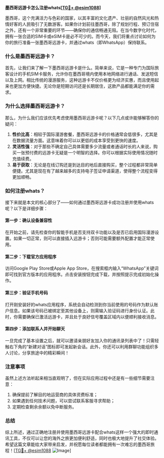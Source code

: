 **墨西哥远游卡怎么注册whats[[TG💪+ @esim1088](https://t.me/s/esim1088)]**

墨西哥，这个充满活力与色彩的国家，以其丰富的文化遗产、壮丽的自然风光和热情好客的人民吸引了无数游客。如果你计划前往墨西哥，除了规划行程、预订住宿之外，还有一个非常重要的环节——确保你的通信畅通无阻。在当今数字化时代，拥有一张合适的SIM卡或eSIM卡是必不可少的。而今天，我们将重点讨论如何为你的旅行准备一张墨西哥远游卡，并通过whats（即WhatsApp）保持联系。

### 什么是墨西哥远游卡？

首先，让我们来了解一下墨西哥远游卡是什么。简单来说，它是一种专门为国际旅客设计的手机SIM卡服务，允许你在墨西哥境内使用本地网络进行通话、发送短信以及上网。相比传统的漫游服务，这种远游卡不仅价格更为经济实惠，而且使用起来也更加方便快捷。无论你是短期访问还是长期居住，这款产品都能满足你的需求。

### 为什么选择墨西哥远游卡？

那么，为什么我们应该优先考虑使用墨西哥远游卡呢？以下几点或许能够解答你的疑问：

1. **性价比高**：相较于国际漫游套餐，墨西哥远游卡的价格通常会低很多，尤其是在数据流量方面。这意味着你可以以更低的成本享受到更快的速度。
2. **灵活性强**：对于那些不确定自己具体需要多少流量或者通话时长的人来说，购买一张预付费的远游卡无疑是一个明智的选择。你可以根据实际使用情况随时充值续费。
3. **易于获取**：无论是在线订购还是到达目的地后直接购买，整个过程都非常简单便捷。尤其是现在有了越来越多的支持电子签证申请渠道，使得整个流程变得更加顺畅。

### 如何注册whats？

接下来就是本文的核心部分了——如何通过墨西哥远游卡成功注册并使用whats呢？以下是详细步骤：

#### 第一步：确认设备兼容性
在开始之前，请先检查你的智能手机是否支持双卡功能以及是否已启用国际漫游设置。如果一切正常，则可以直接插入远游卡；否则可能需要额外配置才能正常使用。

#### 第二步：下载官方应用程序
访问Google Play Store或Apple App Store，在搜索框内输入“WhatsApp”关键词即可找到官方版本的应用程序。点击安装按钮完成下载，并按照提示完成初始化操作。

#### 第三步：验证手机号码
打开刚安装好的whats应用程序，系统会自动检测到你当前使用的号码作为默认账户信息。如果该号码已被绑定至其他设备上，则需输入验证码进行身份认证。此时，你需要确保已激活远游卡，并且处于良好信号覆盖区域内以便顺利接收消息。

#### 第四步：添加联系人并开始聊天
一旦完成了基本设置之后，就可以邀请亲朋好友加入你的通讯录列表中了！只需轻触右下角的“新建对话”图标即可发起新会话。此外，你还可以利用群聊功能组织多人讨论，分享旅途中的精彩瞬间！

### 注意事项

虽然上述方法听起来相当直观明了，但在实际应用过程中还是有一些细节需要注意：

1. 确保提前了解目的地运营商的具体资费标准；
2. 如果遇到任何技术问题，可以尝试联系客服寻求帮助；
3. 定期检查剩余余额以免中断服务。

### 总结

综上所述，通过正确地注册并使用墨西哥远游卡配合whats这样一个强大的即时通讯工具，不仅可以让您的海外之旅更加便利舒适，同时也极大地提升了社交体验。希望这篇文章能给大家带来启发，并祝愿每位读者都能拥有一次难忘的墨西哥旅程！[[TG💪+ @esim1088](https://t.me/s/esim1088) ![Image](https://i.postimg.cc/4NQfJmqS/Snipaste-2025-05-13-00-14-12.png)]